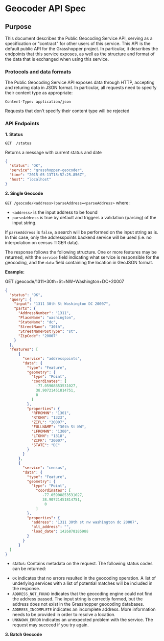 # Geocoder API Spec

## Purpose
This document describes the Public Geocoding Service API, serving as a specification or "contract" for other users of this service.
This API is the default public API for the Grasshopper project. In particular, it describes the endpoints that this service exposes, as well as the structure and format of the data that is exchanged when using this service.

### Protocols and data formats
The Public Geocoding Service API exposes data through HTTP, accepting and returing data in JSON format.
In particular, all requests need to specify their content type as appropriate:

```
Content-Type: application/json
```

Requests that don't specify their content type will be rejected

### API Endpoints

**1. Status**

`GET  /status`

Returns a message with current status and date

```json
{
  "status": "OK",
  "service": "grasshopper-geocoder",
  "time": "2015-05-13T15:52:25.856Z",
  "host": "localhost"
}
```

**2. Single Geocode**

`GET /geocode/<address>?parseAddress=<parseAddress>` where:

 - `<address>` is the input address to be found
 - `parseAddress` is true by default and triggers a validation (parsing) of the input string.

If `parseAddress` is `false`, a search will be performed on the input string as is.
In this case, only the addresspoints backend service will be used (i.e. no interpolation on census TIGER data).

The response follows the following structure.
One or more features may be returned, with the `service` field indicating what service is responsible for the geocoding,
and the `data` field containing the location in GeoJSON format.


**Example:**

GET /geocode/1311+30th+St+NW+Washington+DC+20007

```json
{
  "status": "OK",
  "query": {
    "input": "1311 30th St Washington DC 20007",
    "parts": {
      "AddressNumber": "1311",
      "PlaceName": "washington",
      "StateName": "dc",
      "StreetName": "30th",
      "StreetNamePostType": "st",
      "ZipCode": "20007"
    }
  },
  "features": [
      {
        "service": "addresspoints",
        "data": {
          "type": "Feature",
          "geometry": {
            "type": "Point",
            "coordinates": [
              -77.05908853531027,
              38.90721451814751,
              0
            ]
          },
          "properties": {
            "RFROMHN": "1301",
            "RTOHN": "1323",
            "ZIPL": "20007",
            "FULLNAME": "30th St NW",
            "LFROMHN": "1300",
            "LTOHN": "1318",
            "ZIPR": "20007",
            "STATE": "DC"
          }
        }
      },
      {
        "service": "census",
        "data": {
          "type": "Feature",
          "geometry": {
            "type": "Point",
              "coordinates": [
                 -77.05908853531027,
                 38.90721451814751,
                  0
              ]
          },
          "properties": {
            "address": "1311 30th st nw washington dc 20007",
            "alt_address": "",
            "load_date": 1426878185988
          }
        }
      }
  ]
}
```

* status: Contains metadata on the request. The following status codes can be returned:

- `OK` indicates that no errors resulted in the geocoding operation.
   A list of underlying services with a list of potential matches will be included in the response.
- `ADDRESS_NOT_FOUND` indicates that the geocoding engine could not find the address passed.
   The input string is correctly formed, but the address does not exist in the Grasshopper geocoding databases.
- `ADDRESS_INCOMPLETE` indicates an incomplete address. More information needs to be provided in order to resolve a location.
- `UNKNOWN_ERROR` indicates an unexpected problem with the service. The request may succeed if you try again.



**3. Batch Geocode**